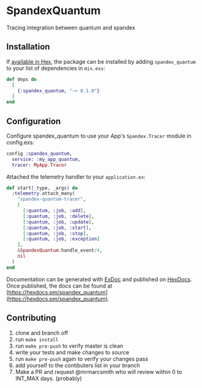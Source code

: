 # SpandexQuantum
Tracing integration between quantum and spandex

## Installation

If [available in Hex](https://hex.pm/docs/publish), the package can be installed
by adding `spandex_quantum` to your list of dependencies in `mix.exs`:

```elixir
def deps do
  [
    {:spandex_quantum, "~> 0.1.0"}
  ]
end
```


## Configuration

Configure spandex_quantum to use your App's `Spandex.Tracer` module in config.exs:

```elixir
config :spandex_quantum,
  service: :my_app_quantum,
  tracer: MyApp.Tracer
```

Attached the telemetry handler to your `application.ex`:

```elixir
def start(_type, _args) do
  :telemetry.attach_many(
    "spandex-quantum-tracer",
    [
      [:quantum, :job, :add],
      [:quantum, :job, :delete],
      [:quantum, :job, :update],
      [:quantum, :job, :start],
      [:quantum, :job, :stop],
      [:quantum, :job, :exception]
    ],
    &SpandexQuantum.handle_event/4,
    nil
  )
end
```

Documentation can be generated with [ExDoc](https://github.com/elixir-lang/ex_doc)
and published on [HexDocs](https://hexdocs.pm). Once published, the docs can
be found at [https://hexdocs.pm/spandex_quantum](https://hexdocs.pm/spandex_quantum).

## Contributing

1. clone and branch off
1. run `make install`
1. run `make pre-push` to verify master is clean
1. write your tests and make changes to source
1. run `make pre-push` again to verify your changes pass
1. add yourself to the contibuters list in your branch
1. Make a PR and request @mrmarcsmith who will review within 0 to INT_MAX days. (probably)
